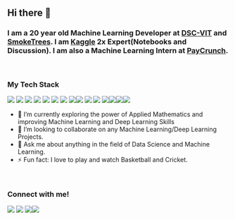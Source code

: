 ## Hi there 👋
### I am a 20 year old Machine Learning Developer at [DSC-VIT](https://github.com/GDGVIT) and [SmokeTrees](https://github.com/smoke-trees). I am [Kaggle](https://www.kaggle.com/chanakyavivekkapoor) 2x Expert(Notebooks and Discussion). I am also a Machine Learning Intern at [PayCrunch](https://www.paycrunch.in).

<br>

### My Tech Stack
<img src="https://img.shields.io/badge/-Machine Learning-orange?style=for-the-badge"> <img src="https://img.shields.io/badge/-Deep Learning-red?style=for-the-badge"> <img src="https://img.shields.io/badge/-Python-blueviolet?style=for-the-badge"> <img src="https://img.shields.io/badge/-Image Processing-lightgrey?style=for-the-badge"> <img src="https://img.shields.io/badge/-Computer Vision-green?style=for-the-badge"> <img src="https://img.shields.io/badge/-Streamlit-orange?style=for-the-badge"> <img src="https://img.shields.io/badge/-Data Science-yellow?style=for-the-badge"> <img src="https://img.shields.io/badge/-OpenCv-brightgreen?style=for-the-badge"><img src="https://img.shields.io/badge/-BeautifulSoup-orange?style=for-the-badge"> <img src="https://img.shields.io/badge/-Selenium-red?style=for-the-badge"> <img src="https://img.shields.io/badge/-NLP-lightgrey?style=for-the-badge"> <img src="https://img.shields.io/badge/-Data Analytics-blue?style=for-the-badge"><img src="https://img.shields.io/badge/-FastAPI-lightgrey?style=for-the-badge"><img src="https://img.shields.io/badge/-SQL-orange?style=for-the-badge"><img src="https://img.shields.io/badge/-Git-yellow?style=for-the-badge">
<br>

- 🔭 I’m currently exploring the power of Applied Mathematics and improving Machine Learning and Deep Learning Skills
- 👯 I’m looking to collaborate on any Machine Learning/Deep Learning Projects.
- 💬 Ask me about anything in the field of Data Science and Machine Learning.
- ⚡ Fun fact: I love to play and watch Basketball and Cricket.
<br>

### Connect with me!
[<img src="https://img.shields.io/badge/linkedin-%230077B5.svg?&style=for-the-badge&logo=linkedin&logoColor=white" />](http://www.linkedin.com/in/chanakya-vivek-kapoor-a04496167) [<img src = "https://img.shields.io/badge/instagram-%23E4405F.svg?&style=for-the-badge&logo=instagram&logoColor=white">](https://www.instagram.com/chanakya_kapoor/) [<img src = "https://img.shields.io/badge/MEDIUM-lightgrey?style=for-the-badge&logo=medium&logoColor=white">](https://medium.com/@chanakyavkapoor)[<img src = "https://img.shields.io/badge/Kaggle-blue?style=for-the-badge&logo=kaggle&logoColor=white">](https://www.kaggle.com/chanakyavivekkapoor)




<!--
**chanakya1310/chanakya1310** is a ✨ _special_ ✨ repository because its `README.md` (this file) appears on your GitHub profile.

Here are some ideas to get you started:

- 🔭 I’m currently working on ...
- 🌱 I’m currently learning ...
- 👯 I’m looking to collaborate on ...
- 🤔 I’m looking for help with ...
- 💬 Ask me about ...
- 📫 How to reach me: ...
- 😄 Pronouns: ...
- ⚡ Fun fact: ...
-->
